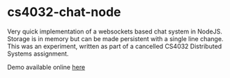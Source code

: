 cs4032-chat-node
================

Very quick implementation of a websockets based chat system in NodeJS. Storage is in memory but can be made persistent with a single line change. This was an experiment, written as part of a cancelled CS4032 Distributed Systems assignment.

Demo available online [here](http://sleepy-inlet-5799.herokuapp.com/)

